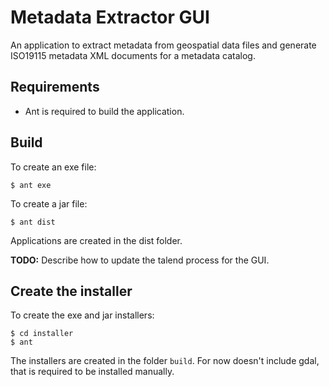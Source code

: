 Metadata Extractor GUI
======================

An application to extract metadata from geospatial data files and generate ISO19115 metadata XML documents for a metadata catalog.

Requirements
------------

- Ant is required to build the application.

Build
-----

To create an exe file:

```
$ ant exe
```

To create a jar file:

```
$ ant dist
```

Applications are created in the dist folder.


**TODO:** Describe how to update the talend process for the GUI.

Create the installer
--------------------

To create the exe and jar installers:

```
$ cd installer
$ ant
```

The installers are created in the folder ```build```. For now doesn't include gdal, that is required to be installed manually.

